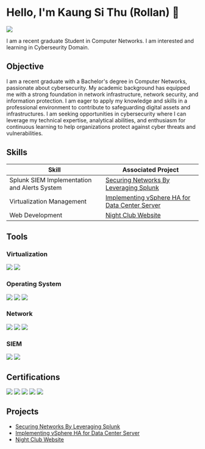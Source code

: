 # Hello, I'm Kaung Si Thu (Rollan) 👋
<a href="https://www.linkedin.com/in/kaung-si-thu-609981256/"><img src="https://img.shields.io/badge/-LinkedIn-0072b1?&style=for-the-badge&logo=linkedin&logoColor=white" /></a>

I am a recent graduate Student in Computer Networks. I am interested and learning in Cyberseurity Domain.

## Objective
I am a recent graduate with a Bachelor's degree in Computer Networks, passionate about cybersecurity. My academic background has equipped me with a strong foundation in network infrastructure, network security, and information protection. I am eager to apply my knowledge and skills in a professional environment to contribute to safeguarding digital assets and infrastructures. I am seeking opportunities in cybersecurity where I can leverage my technical expertise, analytical abilities, and enthusiasm for continuous learning to help organizations protect against cyber threats and vulnerabilities.


## Skills

| Skill                                         | Associated Project         |
|-----------------------------------------------|----------------------------|
| Splunk SIEM Implementation and Alerts System          | <a href="https://github.com/Rollan19/Securing-Networks-By-Leveraging-Splunk">Securing Networks By Leveraging Splunk</a>|
| Virtualization Management | <a href="https://github.com/kaungsithu19/Implementing-vSphere-HA-for-Data-Center-Server">Implementing vSphere HA for Data Center Server</a>|
| Web Development | <a href="https://https://github.com/kaungsithu19/Night_club-Website">Night Club Website</a>|

## Tools

### Virtualization
<div>
    <img src="https://img.shields.io/badge/-VMware-007DBA?&style=for-the-badge&logo=VMware&logoColor=white" />
    <img src="https://img.shields.io/badge/-VirtualBox-000000?&style=for-the-badge&logo=VirtualBox&logoColor=white" />
</div>

### Operating System
<div>
    <img src="https://img.shields.io/badge/-Linux%20RedHat-EE0000?style=for-the-badge&logo=Red%20Hat&logoColor=white" />
    <img src="https://img.shields.io/badge/-CentOS-262577?style=for-the-badge&logo=CentOS&logoColor=white" />
    <img src="https://img.shields.io/badge/-Windows-0078D6?style=for-the-badge&logo=windows&logoColor=white" />
</div>

### Network
<div>
    <img src="https://img.shields.io/badge/-MTCNA-1679A7?&style=for-the-badge&logo=MikroTik&logoColor=white" />
    <img src="https://img.shields.io/badge/-Cisco%20Packet%20Tracer-003366?&style=for-the-badge&logo=Cisco&logoColor=white" />
    <img src="https://img.shields.io/badge/-Wireshark-777BB4?&style=for-the-badge&logo=Wireshark&logoColor=white" />
</div>

### SIEM
<div>
    <img src="https://img.shields.io/badge/-Splunk-000000?&style=for-the-badge&logo=Splunk&logoColor=white" />
    <img src="https://img.shields.io/badge/-Elastic-005571?&style=for-the-badge&logo=Elastic&logoColor=white" />
</div>

## Certifications
<div>
<img src="https://img.shields.io/badge/-MTCNA-1679A7?&style=for-the-badge&logo=MikroTik&logoColor=white" />
<img src="https://img.shields.io/badge/-CC%20from%20ISC2-003A6E?&style=for-the-badge&logo=ISC2&logoColor=white" />
<img src="https://img.shields.io/badge/-Mastercard%20from%20Forage-CC0000?&style=for-the-badge&logo=Mastercard&logoColor=white" />
<img src="https://img.shields.io/badge/-SOC%20Level%201%20from%20TryHackMe-02a641?&style=for-the-badge&logo=TryHackMe&logoColor=white" />
<img src="https://img.shields.io/badge/-Cloud%20Avatrix%20Multi--Cloud%20Certification-339933?style=for-the-badge&logo=data:image/png;base64,[BASE64_ENCODED_IMAGE]" />

</div>

## Projects
- <a href="https://github.com/Rollan19/Securing-Networks-By-Leveraging-Splunk">Securing Networks By Leveraging Splunk</a>
- <a href="https://github.com/kaungsithu19/Implementing-vSphere-HA-for-Data-Center-Server">Implementing vSphere HA for Data Center Server</a>
- <a href="https://https://github.com/kaungsithu19/Night_club-Website">Night Club Website</a>
